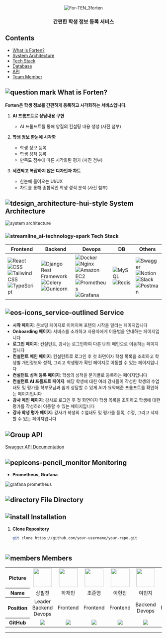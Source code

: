 <div align="center">
  <img src="https://github.com/Techeer-H/frontend/assets/74411978/9c586935-97ac-4ff5-a9b5-14b68553a4d9" alt="For-TEN_3forten">
  

<br>
<h3>
 간편한 학생 정보 등록 서비스
</h3>
</div>

## **Contents**

- [What is Forten?](#what-is-forten?)
- [System Architecture](#system-architecture)
- [Tech Stack](#tech-stack)
- [Database](#database)
- [API](#api)
- [Team Member](#team-member)


##   ![question mark](https://github.com/Techeer-H/frontend/assets/154998592/b3e937fd-cb98-4400-be3b-3ca8542fe033)   **What is Forten?**
**Forten은 학생 정보를 간편하게 등록하고 시각화하는 서비스입니다.**
1. **AI 프롬프트로 상담내용 구현**
   - AI 프롬프트를 통해 양질의 컨설팅 내용 생성
   (사진 첨부)

2. **학생 정보 한눈에 시각화**
   - 학생 정보 등록
   - 학생 성적 등록
   - 만족도 점수에 따른 시각화된 평가
   (사진 첨부)

3. **세련되고 복잡하지 않은 디자인과 차트**
   - 한눈에 들어오는 UI/UX
   - 차트를 통해 종합적인 학생 성적 분석
   (사진 첨부)

##  ![tdesign_architecture-hui-style](https://github.com/Techeer-H/frontend/assets/154998592/aee4f92b-c1bb-4558-9f2c-94071936006d) System Architecture
![system architecture](https://github.com/Techeer-H/frontend/assets/154998592/cd5dadf1-14b7-44a9-91ad-eabc9ee07b43)


### ![streamline_ai-technology-spark](https://github.com/Techeer-H/frontend/assets/154998592/0568ce89-f706-4d9d-8821-2fa3d88c3c68) Tech Stack
| Frontend | Backend | Devops | DB | Others |
| --- | --- | --- | --- | --- |
| ![React](https://img.shields.io/badge/react-444444?style=for-the-badge&logo=react) ![CSS](https://img.shields.io/badge/CSS-1572B6?style=for-the-badge&logo=css3&logoColor=white) ![Tailwind CSS](https://img.shields.io/badge/Tailwind_CSS-38B2AC?style=for-the-badge&logo=tailwind-css&logoColor=white) ![TypeScript](https://img.shields.io/badge/TypeScript-007ACC?style=for-the-badge&logo=typescript&logoColor=white) | ![Django Rest Framework](https://img.shields.io/badge/Django_Rest_Framework-092E20?style=for-the-badge&logo=django&logoColor=white) ![Celery](https://img.shields.io/badge/Celery-37814A?style=for-the-badge&logo=celery&logoColor=white) ![Gunicorn](https://img.shields.io/badge/Gunicorn-366B9E?style=for-the-badge&logo=gunicorn&logoColor=white) | ![Docker](https://img.shields.io/badge/Docker-2496ED?style=for-the-badge&logo=docker&logoColor=white) ![Nginx](https://img.shields.io/badge/Nginx-269539?style=for-the-badge&logo=nginx&logoColor=white) ![Amazon EC2](https://img.shields.io/badge/Amazon_EC2-232F3E?style=for-the-badge&logo=amazon-aws&logoColor=white) ![Prometheus](https://img.shields.io/badge/Prometheus-E6522C?style=for-the-badge&logo=prometheus&logoColor=white) ![Grafana](https://img.shields.io/badge/Grafana-F46800?style=for-the-badge&logo=grafana&logoColor=white) | ![MySQL](https://img.shields.io/badge/MySQL-4479A1?style=for-the-badge&logo=mysql&logoColor=white) ![Redis](https://img.shields.io/badge/Redis-DC382D?style=for-the-badge&logo=redis&logoColor=white) | ![Swagger](https://img.shields.io/badge/Swagger-85EA2D?style=for-the-badge&logo=swagger&logoColor=black) ![Notion](https://img.shields.io/badge/Notion-000000?style=for-the-badge&logo=notion&logoColor=white) ![Slack](https://img.shields.io/badge/Slack-4A154B?style=for-the-badge&logo=slack&logoColor=white) ![Postman](https://img.shields.io/badge/Postman-FF6C37?style=for-the-badge&logo=postman&logoColor=white) |

## ![eos-icons_service-outlined](https://github.com/Techeer-H/frontend/assets/154998592/5dea5822-e787-4100-bdfe-b359caddd3ce) Service

- **시작 페이지**: 온보딩 페이지로 이어지며 포텐의 시작을 알리는 페이지입니다
- **Onboarding 페이지**: 서비스를 소개하고 사용자에게 이용법을 안내하는 페이지입니다
- **로그인 페이지**: 컨설턴트, 강사는 로그인하여 다른 UI의 메인으로 이동하는 페이지입니다
- **컨설턴트 메인 페이지**: 컨설턴트로 로그인 후 첫 화면이자 학생 목록을 조회하고 학생별 개인정보와 성적, 그리고 학생평가 확인 페이지로 이동할 수 있는 페이지입니다
- **컨설턴트 성적 등록 페이지**: 학생의 성적을 분기별로 등록하는 페이지입니다
- **컨설턴트 AI 프롬프트 페이지**: 해당 학생에 대한 여러 강사들이 작성한 학생의 수업태도 및 평가를 학부모님과 쉽게 상담할 수 있게 AI가 요약해준 프롬프트를 확인하는 페이지입니다
- **강사 메인 페이지**: 강사로 로그인 후 첫 화면이자 학생 목록을 조회하고 학생에 대한 평가를 작성하러 이동할 수 있는 페이지입니다
- **강사 학생 평가 페이지**: 강사가 학생의 수업태도 및 평가를 등록, 수정, 그리고 삭제할 수 있는 페이지입니다

## ![Group](https://github.com/Techeer-H/frontend/assets/154998592/4aa7e8d5-099f-4bd0-9455-b127646b654d) API

[Swagger API Documentation](http://3.37.41.244:8000/swagger/ )

## ![pepicons-pencil_monitor](https://github.com/Techeer-H/frontend/assets/154998592/b2cec25a-9d0b-41f4-ac03-44de4c84dfd8) Monitoring

- **Prometheus, Grafana**
  
![grafana prometheus](https://github.com/Techeer-H/frontend/assets/154998592/c2c52003-1324-4eb5-907b-e7d293f0497e)


## ![directory](https://github.com/Techeer-H/frontend/assets/154998592/95e1c926-87ef-4cf5-8ca2-d2bd0d3a4305) File Directory




## ![install](https://github.com/Techeer-H/frontend/assets/154998592/e2d7d867-e386-44a7-9ff7-a4f7d25559a4) Installation

1. **Clone Repository**
   ```bash
   git clone https://github.com/your-username/your-repo.git

   

## ![members](https://github.com/Techeer-H/frontend/assets/154998592/53911adc-8e1d-480c-8d69-726e6ac83988) Members
<table width="950px">
    <thead>
    </thead>
    <tbody>
    <tr>
        <th>Picture</th>
        <td width="100" align="center">
            <a href="https://github.com/philjin97">
                <img src="![philjin](https://github.com/Techeer-H/frontend/assets/74411978/c8dd6efa-5666-4270-8ed0-7781bc010dd9)
" width="60" height="60">
            </a>
        </td>
         <td width="100" align="center">
            <a href="https://github.com/penloo">
                <img src="![jaemin](https://github.com/Techeer-H/frontend/assets/74411978/1010dfa7-7901-41da-b867-1c080b076c46)
" width="60" height="60">
            </a>
        </td>
        <td width="100" align="center">
            <a href="https://github.com/JunYoung02">
                <img src="![jun](https://github.com/Techeer-H/frontend/assets/74411978/ec8dcfb6-d833-4cff-b4e8-c67fd2e94724)
" width="60" height="60">
            </a>
        </td>
        <td width="100" align="center">
            <a href="https://github.com/GirlsLikeMeY">
                <img src="![hh](https://github.com/Techeer-H/frontend/assets/74411978/d980c186-d744-4441-9dcd-85d3c97f93cd)
" width="60" height="60">
            </a>
        </td>
        <td width="100" align="center">
            <a href="https://github.com/yeomj051">
                <img src="![IMG_1054 JPG](https://github.com/Techeer-H/frontend/assets/74411978/af3230c3-db06-4799-a101-5641591d34dc)
" width="60" height="60">
            </a>
        </td>
         <td width="100" align="center">
            <a href="https://github.com/DanielKim7305">
                <img src="![jun](https://github.com/Techeer-H/frontend/assets/74411978/b8484017-14a9-4a39-a7c4-57b617921d69)
" width="60" height="60">
            </a>
        </td>
    </tr>
    <tr>
        <th>Name</th>
        <td width="100" align="center">상필진</td>
        <td width="100" align="center">하재민</td>
        <td width="100" align="center">조준영</td>
        <td width="100" align="center">이현진</td>
        <td width="100" align="center">여민지</td>
        <td width="100" align="center">김준범</td>
    </tr>
    <tr>
        <th>Position</th>
        <td width="150" align="center">
            Leader<br>
            Backend<br>
            Devops<br>
        </td>
        <td width="150" align="center">
            Frontend<br>
        </td>
        <td width="150" align="center">
            Frontend<br>
        </td>
        <td width="150" align="center">
            Frontend<br>
        </td>
        <td width="150" align="center">
            Backend<br>
            Devops<br>
        </td>
        <td width="150" align="center">
            Frontend<br>
        </td>
    </tr>
    <tr>
        <th>GitHub</th>
        <td width="100" align="center">
            <a href="https://github.com/philjin97">
                <img src="http://img.shields.io/badge/philjin97-green?style=social&logo=github"/>
            </a>
        </td>
        <td width="100" align="center">
            <a href="https://github.com/penloo">
                <img src="http://img.shields.io/badge/penloo-green?style=social&logo=github"/>
            </a>
        </td>
        <td width="100" align="center">
            <a href="https://github.com/JunYoung02">  
                <img src="http://img.shields.io/badge/JunYoung02-green?style=social&logo=github"/>
            </a>
        </td>
        <td width="100" align="center">
            <a href="https://github.com/GirlsLikeMeY">
                <img src="http://img.shields.io/badge/GirlsLikeMeY-green?style=social&logo=github"/>
            </a>
        </td>
        <td width="100" align="center">
            <a href="https://github.com/yeomj051">
                <img src="http://img.shields.io/badge/yeomj051-green?style=social&logo=github"/>
            </a>
        </td>
         <td width="100" align="center">
            <a href="https://github.com/DanielKim7305">
                <img src="http://img.shields.io/badge/DanielKim7305-green?style=social&logo=github"/>
            </a>
        </td>
    </tr>
    </tbody>
</table>
<hr>

